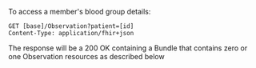 
To access a member's blood group details:

~~~~~~~~~~~~
GET [base]/Observation?patient=[id]
Content-Type: application/fhir+json
~~~~~~~~~~~~

The response will be a 200 OK containing a Bundle that contains zero or one 
Observation resources as described below

